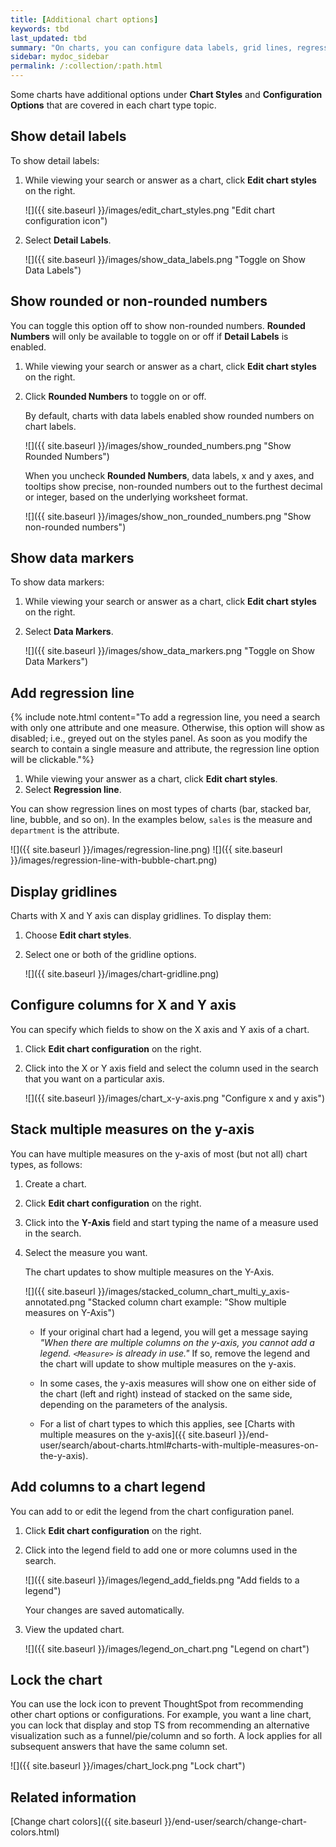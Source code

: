 ```yaml
---
title: [Additional chart options]
keywords: tbd
last_updated: tbd
summary: "On charts, you can configure data labels, grid lines, regression lines, legends, values for x or y axis, and lock or unlock."
sidebar: mydoc_sidebar
permalink: /:collection/:path.html
---
```

Some charts have additional options under **Chart Styles** and **Configuration Options** that are
covered in each chart type topic.

## Show detail labels

To show detail labels:

1. While viewing your search or answer as a chart, click **Edit chart styles** on the right.

    ![]({{ site.baseurl }}/images/edit_chart_styles.png "Edit chart configuration icon")


2. Select **Detail Labels**.

     ![]({{ site.baseurl }}/images/show_data_labels.png "Toggle on Show Data Labels")

## Show rounded or non-rounded numbers

You can toggle this option off to show non-rounded numbers. **Rounded Numbers**
will only be available to toggle on or off if **Detail Labels** is enabled.

1. While viewing your search or answer as a chart, click **Edit chart styles** on the right.

2. Click **Rounded Numbers** to toggle on or off.

   By default, charts with data labels enabled show rounded numbers on chart labels.

   ![]({{ site.baseurl }}/images/show_rounded_numbers.png "Show Rounded Numbers")

   When you uncheck **Rounded Numbers**, data labels, x and y axes, and tooltips
   show precise, non-rounded numbers out to the furthest decimal or integer,
   based on the underlying worksheet format.

    ![]({{ site.baseurl }}/images/show_non_rounded_numbers.png "Show non-rounded numbers")

## Show data markers

To show data markers:

1. While viewing your search or answer as a chart, click **Edit chart styles** on the right.

2. Select **Data Markers**.

     ![]({{ site.baseurl }}/images/show_data_markers.png "Toggle on Show Data Markers")


## Add regression line

{% include note.html content="To add a regression line, you need a search with only one attribute and one measure. Otherwise, this option will show as disabled; i.e., greyed out on the styles panel. As soon as you modify the search to contain a single measure and attribute, the regression line option will be clickable."%}

1. While viewing your answer as a chart, click **Edit chart styles**.
2. Select **Regression line**.

  You can show regression lines on most types of charts (bar, stacked bar, line,
  bubble, and so on). In the examples below, `sales` is the measure and `department` is
  the attribute.

  ![]({{ site.baseurl }}/images/regression-line.png)
  ![]({{ site.baseurl }}/images/regression-line-with-bubble-chart.png)

## Display gridlines

Charts with X and Y axis can display gridlines. To display them:

1. Choose **Edit chart styles**.
2. Select one or both of the gridline options.

     ![]({{ site.baseurl }}/images/chart-gridline.png)

## Configure columns for X and Y axis

You can specify which fields to show on the X axis and Y axis of a chart.

1. Click **Edit chart configuration** on the right.

2. Click into the X or Y axis field and select the column used in the search that you want on a particular axis.

   ![]({{ site.baseurl }}/images/chart_x-y-axis.png "Configure x and y axis")

## Stack multiple measures on the y-axis

You can have multiple measures on the y-axis of most (but not all) chart types, as follows:

1. Create a chart.
2. Click **Edit chart configuration** on the right.
3. Click into the **Y-Axis** field and start typing the name of a measure used in the search.
4. Select the measure you want.

    The chart updates to show multiple measures on the Y-Axis.

    ![]({{ site.baseurl }}/images/stacked_column_chart_multi_y_axis-annotated.png "Stacked column chart example: "Show multiple measures on Y-Axis")

    * If your original chart had a legend, you will get a message saying _"When
    there are multiple columns on the y-axis, you cannot add a legend.
    `<Measure>` is already in use."_ If so, remove the legend and the chart will
    update to show multiple measures on the y-axis.

    * In some cases, the y-axis measures will show one on either side of the chart (left and right) instead of stacked on the same side, depending on the parameters of the analysis.

    * For a list of chart types to which this applies, see [Charts with multiple measures on the y-axis]({{ site.baseurl }}/end-user/search/about-charts.html#charts-with-multiple-measures-on-the-y-axis).

## Add columns to a chart legend

You can add to or edit the legend from the chart configuration panel.

1. Click **Edit chart configuration** on the right.

2. Click into the legend field to add one or more columns used in the search.

    ![]({{ site.baseurl }}/images/legend_add_fields.png "Add fields to a legend")

    Your changes are saved automatically.

3. View the updated chart.

   ![]({{ site.baseurl }}/images/legend_on_chart.png "Legend on chart")


## Lock the chart

You can use the lock icon to prevent ThoughtSpot from recommending other chart
options or configurations. For example, you want a line chart, you can lock that
display and stop TS from recommending an alternative visualization such as a
funnel/pie/column and so forth. A lock applies for all subsequent answers that
have the same column set.

![]({{ site.baseurl }}/images/chart_lock.png "Lock chart")

## Related information

[Change chart colors]({{ site.baseurl }}/end-user/search/change-chart-colors.html)  

